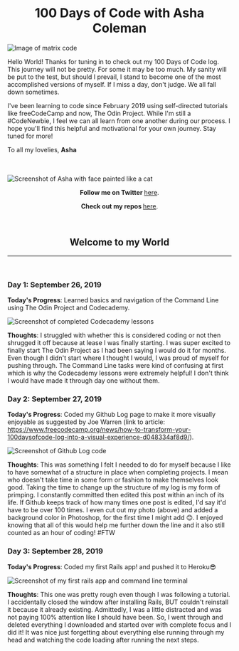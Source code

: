 <h1 align="center">100 Days of Code with Asha Coleman</h1>

<img src="https://lh3.googleusercontent.com/JL8Z-ivATynAXFMYQGrzCcEucI8iVCQBdCOJiz3EZYeYN_a0J9nwFQzveoslA944TT78qKy8_VUy07WWtkVOATe-Q_HqmAyWfTp9-qhyye0IVjDBs6JL8ogw6TcngJORkVVn-EyIACyqI_PG44rOjAE-BUkREuc2y4RflIJSkwCtie39JQC0Im3mI7X8WoIHBT0pff44aAKBzLcah1jvk1nXfP1mWD7YHWbk2WecnNGur-L9-EnAugKYW-Z8e8OCtTLueA5SvkVmSK_ENYy8wMNilwFGiFJKmltV6n7tf90AshDaa1RIog0WdehHpuZimsjsEVYiFqoFvK64P_TGp7oS_oW5VQ6Wzc4KcI9RrXUJ-yXCtfOLd3QRLaLu9ZXsBQLteF_X7GANTyHWSlITwsBLMRoZmTfnWm3WtUk2H-bAhMfDLTTeeYJjT_p6fMWAIGLGOio9glfc4N5TGq9N0hSraIGYVD7VoLZhsZ0KUXtPlVepc8a1Vyu4LK4TjSFRUkncluiZq94zn2Z4i1y2tEqLGxjSBKQ-Xoue1Dvej-t62IunDySxoFADgRBTFGPyZ_PsYXog7A9VpYyGZ1Clk7xlcRZUuIzj7xVWLrYFq5KBluhZBZa-3fRlMoFLH76UO6gTjAvgKJjIvciAw419srbxrVQts8CnPUdoSF1iScGqmRdnjD1Wfqo=w2706-h1974-no" alt="Image of matrix code">


Hello World! Thanks for tuning in to check out my 100 Days of Code log. This journey will not be pretty. For some it may be too much. My sanity will be put to the test, but should I prevail, I stand to become one of the most accomplished versions of myself. If I miss a day, don't judge. We all fall down sometimes.

I've been learning to code since February 2019 using self-directed tutorials like freeCodeCamp and now, The Odin Project. While I'm still a #CodeNewbie, I feel we can all learn from one another during our process. I hope you'll find this helpful and motivational for your own journey. Stay tuned for more!

To all my lovelies,
**Asha**

<br>
<br>

<img src="https://lh3.googleusercontent.com/g9n2DrsWBsIPib29EsbS0ovsDW8ypFuS6MbsoRWhL7j8XMG29C03cdy5nHOvtcA1stmY8iGxGNQvNP1enRFkcr9qcM51CvoBZmA-5gma66BhOd21xlWEcnsRDGADPKnBeNz1A-sYuyC7gL5LpgNqr5I4U9PukgJW0_yDkvZ0S8niBs1AqdVoFuUlKCP7OuFG9-n20qFJ6vFowFhFT70-uj3zawzKlKR_hhCDaugmJ2oxIFqSRGhsexB5xOiaAXKjN7fgh9vAB8plPeTVUiITp-FoDgeY5fvU0txVICWSL-HUa5Ml5ash_M0OQpvkA9ERvi6sNKYjxXb8afK5lyNvLTEI74LW4jke389Fur8NvGKuYgU0_LAV7lIiMIXIVxi5ifTP6ULW1l2r42z0s_GI2UI2C1qZoImVO5mZ5DlS_hDpGGvWO2uIsTFW1S34Yhf3GFHONopM4MPQz87b6sI6cGE1vR2NvMKABPnIRg3SxffSbtCX5JOJG7vtVvwYLiMe9C_HkOJ_T5vTOPIF8BA1beSiImzPujgLO68u7IhUoTRQmBUNcxZ8PRTio-MavGeWCTfMzCz1c86Mg862eWyaYlEQBEya0hhKZp2ZaEIZrqrFBx04yR4z2ZKz38qP1mCsE5ZYtKnw1c7K7651EZgD3j1XF6y9jTnC3fDECtXIvwop9rYqsgJV5cU=w1482-h1974-no" alt="Screenshot of Asha with face painted like a cat">

<p align="center"><b>Follow me on Twitter </b><a href="http://www.twitter.com/ashacoleman7">here</a>.</p>

<p align="center"><b>Check out my repos </b><a href="https://github.com/AshaColeman">here</a>.</p>

<br>
<h2 align="center">Welcome to my World</h2>
<hr>
<br>


### Day 1: September 26, 2019

**Today's Progress**: Learned basics and navigation of the Command Line using The Odin Project and Codecademy.

<img src="https://lh3.googleusercontent.com/v8jp694SKUnFUBMVFrttg7HawTSQLOdr6MABflvoZwWa_36FwXDWSUjfpeT95SITORsag7mAYnpFtNkfo8GuHWJ3uzp0UXzaE_mcXxudrci1iWfbtOWSGBd3If53wXJ8P8bHBGq_3U-_JrUeQ9k2t7nA20WJLa1YzsZHodpaBkBvOrD03QwQrjs6YaZxRqgvA49svKnPUATta6UTMoi5w8KdvonwEnburvmWBPiyOhe1qytxfiy_qVPZfi4jAXkeLOKrcYkW7oOL99LqR5Wn2N-bPgPlUMyy6_f_Tujq9lCmsxdomhO8BvKUwmHqX4kPDy1FrMHqu6Y6lFcaEYvdmFUenmmyeK3lM9NIAEgOEHFmt4gy14EHKsqKMtYAGd3xY8GsFTsBQhHgpHukQru0oEFP7v6ngULOe-jzlbqTxlI__y2J3xeVfxjpFt-f6s8VjrTXY9BAllI-T0ZsKI7TJMQKSHAD5WnU_Ilnr7AoRzh2iqdrugVwYzPpsW3b-9bnkqxolZgZ-ulmV3WZKvaUoj2FXI-7Mn5u6h4tnlOXdYg4WaIkigPf8rOiNZFjEcak4h3v8NVCSVC7oQqZNP70cczgo3FY8q6FZ_2zyzJRvNZ1jlrwQ5ogw67dffHRQror_VgA9nQv2dj_AoqO0UypoJoqbiqDEgMVKUXvtRJzgGSxjjb56_6qLMw=w295-h179-no" alt="Screenshot of completed Codecademy lessons">

**Thoughts**: I struggled with whether this is considered coding or not then shrugged it off because at lease I was finally starting. I was super excited to finally start The Odin Project as I had been saying I would do it for months. Even though I didn't start where I thought I would, I was proud of myself for pushing through. The Command Line tasks were kind of confusing at first which is why the Codecademy lessons were extremely helpful! I don't think I would have made it through day one without them.



### Day 2:  September 27, 2019

**Today's Progress**:  Coded my Github Log page to make it more visually enjoyable as suggested by Joe Warren (link to article: https://www.freecodecamp.org/news/how-to-transform-your-100daysofcode-log-into-a-visual-experience-d048334af8d9/).

<img src="https://lh3.googleusercontent.com/iEF82apT2JqMrmhp1eQRdPVWoj3RDNJjGZiWhmFfBi7OTDLSPgoVoL75ENKB7sV3HQ132LhbhXfo9n99cOIi-WQXXuwN4-fEQB-AsHeyzPrwbGI3p8gqNxD9DMx3mhRjSzwtOdGSmFDjR7R3vssRqLNkE9u9oVSv0sVNTjsQOWNas2dYpprq2kCmaNQat01rNgklhuFawDN3iwKpUN_ycl_EeY9j4Y3VMfjEzKNdELXI5fRCH5bD72EohaoUTc2ZTcNHMTAhH8Vy07WnqpLGX7Y9a711szmjoqVDC3RznzxN7Zy0LkMmfX_DaBeA146bYm1wBGhct2jsmqDxFCPmgS4h_9eGYqm-Ti0AsB5YrZwPC4w2QwpJkqV8-selMXK3BDu2KwbfZnE7Kdb0NvGxMQfFFQeOso_5owV-u_0W453KXykBbq1wpMq_UTPkjFh9hwLlV9CdggpqFuAT1UUiHp_dJU-S10Ew_IJoj-GMF0UKgoSVPH9KmBP8fVMMywgkZEZt9WawNyVl1Amp2OPW75llopX_y5YcSErEvHTlYMlI1XUuG5Q0J8w5L4HjJI8ZQ_7nlopwRLc2u4FvIONMaYSrhLZ07PIMUCUchuNpDf3GGaze8LiIp4Otl679GEm3DDU5RzTAAc4THySEqJfzndkOmcutwDabrQBuY84I7i-BiVGcjyhZmDQ=w1832-h1662-no" alt="Screenshot of Github Log code">

**Thoughts**:  This was something I felt I needed to do for myself because I like to have somewhat of a structure in place when completing projects. I mean who doesn't take time in some form or fashion to make themselves look good. Taking the time to change up the structure of my log is my form of primping. I constantly committed then edited this post within an inch of its life. If Github keeps track of how many times one post is edited, I'd say it'd have to be over 100 times. I even cut out my photo (above) and added a background color in Photoshop, for the first time I might add 😊. I enjoyed knowing that all of this would help me further down the line and it also still counted as an hour of coding! #FTW



### Day 3:  September 28, 2019

**Today's Progress**:  Coded my first Rails app! and pushed it to Heroku😎

<img src="https://lh3.googleusercontent.com/wN79hiiUmj7MQSPQ_UfkJi7vniWs2n456YtZsoNgsud1a2UBAxOIXm2WXJFNgQR0wiMZiKebV5z7lUI4n2aiXkjMQluF7NzUHfqfezzzImxHwqZKXkYwccfg5QU7Kvb9wH6E8BFNVRfXY8lovgpjhgOlYFhLteZ57ZM5iPwbwrWFasvuOcktMUCadyLQvvFyZibY4trGnrvxCF7g6oOowd8ExXmGVbqyntloZ4VOn-qp9SIE42eW7EApq7aKcFjRXiOvCAACEzYDBTCN4YEHJL3v1nJfcj3lOsmQmtVKsuVuGcHzd7BrX0KuIvJZUG_RmsZrbu4UeuU7RAt7M41iJq9mi7G_lwb06wi4oM8mmNe3o68gIYqYE9HWP33SLpRlSuVgxVq0CB4g9bX7kqZt7PK0sFox_BdnbBjGv3qznyFAaRNlzMh6OjM6Lc_-sUMZa-JoJTdWLpuE0YjSa7XU3MQw45iTipP-LNS6-WhyQsYwcR_o8SPCKH6jayKAXSMFUL3FfRbyNxGiWFHehl56gyn13AqzHp8M6H9ZVTJUcFZ_E8PmVVQHJ3MFk2pR4WJZIaZNxHaeR0HpJRfMUgq2FFhzW4yWBXrQFBF9RZgAPfleQyGXc4z1w_O2DOFE9Ky2jPcSZUhubJ0E-rGG5yYIB9wAT6JeEm6UxGore4LVmCRtqPXHi9zD8b8=w3288-h1530-no" alt="Screenshot of my first rails app and command line terminal">

**Thoughts**:  This one was pretty rough even though I was following a tutorial. I accidentally closed the window after installing Rails, BUT couldn't reinstall it because it already existing. Admittedly, I was a little distracted and was not paying 100% attention like I should have been. So, I went through and deleted everything I downloaded and started over with complete focus and I did it! It was nice just forgetting about everything else running through my head and watching the code loading after running the next steps. 
